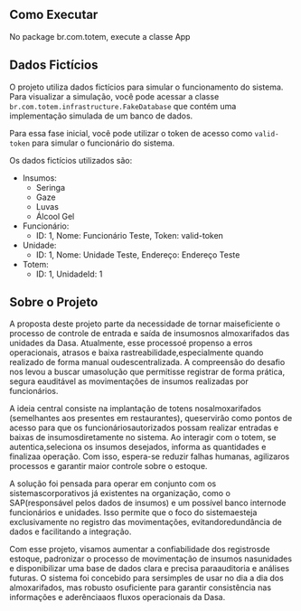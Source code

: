 ## Como Executar
No package br.com.totem, execute a classe App

## Dados Fictícios
O projeto utiliza dados fictícios para simular o funcionamento do sistema. Para visualizar a simulação, você pode acessar a classe `br.com.totem.infrastructure.FakeDatabase` que contém uma implementação simulada de um banco de dados.

Para essa fase inicial, você pode utilizar o token de acesso como `valid-token` para simular o funcionário do sistema.

Os dados fictícios utilizados são:

- Insumos:
    - Seringa
    - Gaze
    - Luvas
    - Álcool Gel
- Funcionário:
    - ID: 1,
    Nome: Funcionário Teste,
    Token: valid-token
- Unidade:
    - ID: 1,
    Nome: Unidade Teste,
    Endereço: Endereço Teste
- Totem:
    - ID: 1,
    UnidadeId: 1

## Sobre o Projeto


A proposta deste projeto parte da necessidade de tornar maiseficiente o processo de controle de entrada e saída de insumosnos almoxarifados das unidades da Dasa. Atualmente, esse processoé propenso a erros operacionais, atrasos e baixa rastreabilidade,especialmente quando realizado de forma manual oudescentralizada. A compreensão do desafio nos levou a buscar umasolução que permitisse registrar de forma prática, segura eauditável as movimentações de insumos realizadas por funcionários.

A ideia central consiste na implantação de totens nosalmoxarifados (semelhantes aos presentes em restaurantes), queservirão como pontos de acesso para que os funcionáriosautorizados possam realizar entradas e baixas de insumosdiretamente no sistema. Ao interagir com o totem, se autentica,seleciona os insumos desejados, informa as quantidades e finalizaa operação. Com isso, espera-se reduzir falhas humanas, agilizaros processos e garantir maior controle sobre o estoque.

A solução foi pensada para operar em conjunto com os sistemascorporativos já existentes na organização, como o SAP(responsável pelos dados de insumos) e um possível banco internode funcionários e unidades. Isso permite que o foco do sistemaesteja exclusivamente no registro das movimentações, evitandoredundância de dados e facilitando a integração.

Com esse projeto, visamos aumentar a confiabilidade dos registrosde estoque, padronizar o processo de movimentação de insumos nasunidades e disponibilizar uma base de dados clara e precisa paraauditoria e análises futuras. O sistema foi concebido para sersimples de usar no dia a dia dos almoxarifados, mas robusto osuficiente para garantir consistência nas informações e aderênciaaos fluxos operacionais da Dasa.
